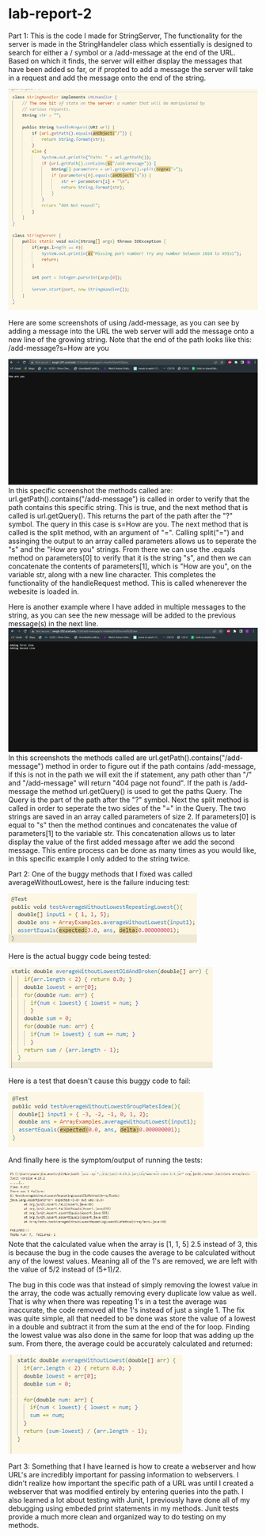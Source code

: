 # lab-report-2

Part 1:
This is the code I made for StringServer, 
The functionality for the server is made in the StringHandeler class
which essentially is designed to search for either a / symbol or a /add-message at the end 
of the URL. Based on which it finds, the server will either display the messages that have been
added so far, or if propted to add a message the server will take in a request and add the message onto 
the end of the string.

![Image](StringServerCode.png)

Here are some screenshots of using /add-message, as you can see by adding a message into the URL
the web server will add the message onto a new line of the growing string. Note that the end of the path
looks like this: /add-message?s=How are you

![Image](How_are_you.png)
In this specific screenshot the methods called are: url.getPath().contains("/add-message") is called in order to verify that the path contains this specific string.
This is true, and the next method that is called is url.getQuery(). This returns the part of the path after the "?" symbol. The query in this case is s=How are you. The next method that is called is the split method, with an argument of "=". Calling split("=") and assinging the output to an array called parameters allows us to seperate the "s" and the "How are you" strings. From there we can use the .equals method on parameters[0] to verify that it is the string "s", and then we can concatenate the contents of parameters[1], which is "How are you", on the variable str, along with a new line character. This completes the functionality of the handleRequest method. This is called whenerever the webesite is loaded in.

Here is another example where I have added in multiple messages to the string, as you can see
the new message will be added to the previous message(s) in the next line.
![Image](AddingSecondLine.png)
In this screenshots the methods called are url.getPath().contains("/add-message") method in order to figure out if the path contains 
/add-message, if this is not in the path we will exit the if statement, any path other than "/" and "/add-message" will return "404 page not found". If the path is
/add-message the method url.getQuery() is used to get the paths Query. The Query is the part of the path after the "?" symbol. Next the split method
is called in order to seperate the two sides of the "=" in the Query. The two strings are saved in an array called parameters of size 2. If parameters[0]
is equal to "s" then the method continues and concatenates the value of parameters[1] to the variable str. This concatenation allows us to later display the value of 
the first added message after we add the second message. This entire process can be done as many times as you would like, in this specific example I only added to the string twice.

Part 2:
One of the buggy methods that I fixed was called averageWithoutLowest, here is the failure inducing test:

![Image](FailingTest.png)


Here is the actual buggy code being tested:

![Image](BuggyCode.png)


Here is a test that doesn't cause this buggy code to fail:

![Image](PassingTest.png)


And finally here is the symptom/output of running the tests:

![Image](JunitTestsOutput.png)
Note that the calculated value when the array is [1, 1, 5] 2.5 instead of 3, this is because the bug in the code causes the average to be
calculated without any of the lowest values. Meaning all of the 1's are removed, we are left with the value of 5/2 instead of (5+1)/2.

The bug in this code was that instead of simply removing the lowest value in the array, the code was actually removing every duplicate low value as well.
That is why when there was repeating 1's in a test the average was inaccurate, the code removed all the 1's instead of just a single 1.
The fix was quite simple, all that needed to be done was store the value of a lowest in a double and subtract it from the sum at the end of the for loop. Finding
the lowest value was also done in the same for loop that was adding up the sum. From there, the average could be accurately calculated and returned:

![Image](WorkingCode.png)


Part 3:
Something that I have learned is how to create a webserver and how URL's are incredibly important for passing information to webservers. I didn't realize how important the specific path of a URL was until I created a webserver that was modified entirely by entering queries into the path. I also learned a lot about testing with Junit, I previously have done all of my debugging using embeded print statements in my methods. Junit tests provide a much more clean and organized way to do testing on my methods.
